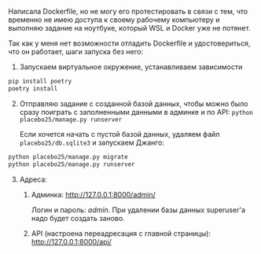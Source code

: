 Написала Dockerfile, но не могу его протестировать в связи с тем, что временно не имею доступа к своему рабочему компьютеру и выполняю задание на ноутбуке, который WSL и Docker уже не потянет.

Так как у меня нет возможности отладить Dockerfile и удостовериться, что он работает, шаги запуска без него: 
1. Запускаем виртуальное окружение, устанавливаем зависимости 
```bash
pip install poetry
poetry install
```
2. Отправляю задание с созданной базой данных, чтобы можно было сразу поиграть с заполненными данными в админке и по API: `python placebo25/manage.py runserver`

   Если хочется начать с пустой базой данных, удаляем файл `placebo25/db.sqlite3` и запускаем Джанго:
```bash
python placebo25/manage.py migrate
python placebo25/manage.py runserver
```
3. Адреса: 
   1. Админка: http://127.0.0.1:8000/admin/
   
      Логин и пароль: *admin*. При удалении базы данных superuser'а надо будет создать заново. 
   2. API (настроена переадресация с главной страницы): http://127.0.0.1:8000/api/
